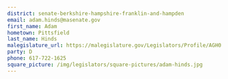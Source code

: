```yaml
---
district: senate-berkshire-hampshire-franklin-and-hampden
email: adam.hinds@masenate.gov
first_name: Adam
hometown: Pittsfield
last_name: Hinds
malegislature_url: https://malegislature.gov/Legislators/Profile/AGH0
party: D
phone: 617-722-1625
square_picture: /img/legislators/square-pictures/adam-hinds.jpg
---
```

